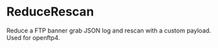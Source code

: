 # ReduceRescan
Reduce a FTP banner grab JSON log and rescan with a custom payload. Used for openftp4.
